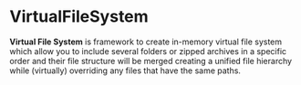 # VirtualFileSystem
**Virtual File System** is framework to create in-memory virtual file system which allow you to include several folders or zipped archives in a specific order and their file structure will be merged creating a unified file hierarchy while (virtually) overriding any files that have the same paths.
